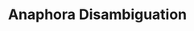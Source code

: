 ---
title: "Anaphora Disambiguation"

categories: ['']

tags: ['Anaphora', 'Disambiguation']

arwords: 'فك التباس المشترَك اللفظي'

arexps: []

enwords: ['Anaphora Disambiguation']

enexps: []

arlexicons: 'ف'

enlexicons: 'A'

authors: ['Ruqayya Roshdy']

translators: ['']

citations: 'مقدمة في حوسبة اللغة العربية'

sources: 'مركز الملك عبدالله بن عبدالعزيز الدولي لخدمة اللغة العربية'

slug: ""
---
